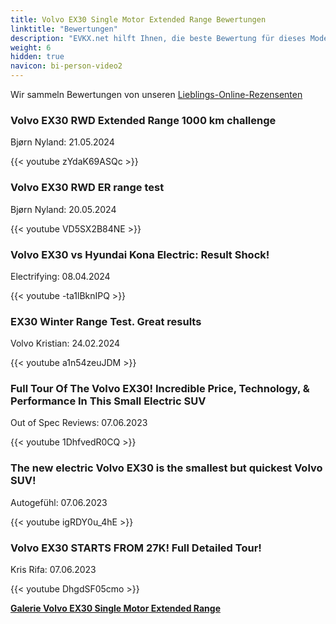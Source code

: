 ```yaml
---
title: Volvo EX30 Single Motor Extended Range Bewertungen
linktitle: "Bewertungen"
description: "EVKX.net hilft Ihnen, die beste Bewertung für dieses Modell zu finden."
weight: 6
hidden: true
navicon: bi-person-video2
---
```

Wir sammeln Bewertungen von unseren [Lieblings-Online-Rezensenten](../../../../../guides/evreviewers/)

<div class="container text-center shadow p-2 pe-4 mb-5 bg-body-tertiary rounded border">
<h3>Volvo EX30 RWD Extended Range 1000 km challenge</h3>
<p>Bjørn Nyland: 21.05.2024</p>

{{< youtube zYdaK69ASQc >}}

</div>
<div class="container text-center shadow p-2 pe-4 mb-5 bg-body-tertiary rounded border">
<h3>Volvo EX30 RWD ER range test</h3>
<p>Bjørn Nyland: 20.05.2024</p>

{{< youtube VD5SX2B84NE >}}

</div>
<div class="container text-center shadow p-2 pe-4 mb-5 bg-body-tertiary rounded border">
<h3>Volvo EX30 vs Hyundai Kona Electric: Result Shock!</h3>
<p>Electrifying: 08.04.2024</p>

{{< youtube -ta1lBknIPQ >}}

</div>
<div class="container text-center shadow p-2 pe-4 mb-5 bg-body-tertiary rounded border">
<h3>EX30 Winter Range Test. Great results</h3>
<p>Volvo Kristian: 24.02.2024</p>

{{< youtube a1n54zeuJDM >}}

</div>
<div class="container text-center shadow p-2 pe-4 mb-5 bg-body-tertiary rounded border">
<h3>Full Tour Of The Volvo EX30! Incredible Price, Technology, & Performance In This Small Electric SUV</h3>
<p>Out of Spec Reviews: 07.06.2023</p>

{{< youtube 1DhfvedR0CQ >}}

</div>
<div class="container text-center shadow p-2 pe-4 mb-5 bg-body-tertiary rounded border">
<h3>The new electric Volvo EX30 is the smallest but quickest Volvo SUV!</h3>
<p>Autogefühl: 07.06.2023</p>

{{< youtube igRDY0u_4hE >}}

</div>
<div class="container text-center shadow p-2 pe-4 mb-5 bg-body-tertiary rounded border">
<h3>Volvo EX30 STARTS FROM 27K! Full Detailed Tour!</h3>
<p>Kris Rifa: 07.06.2023</p>

{{< youtube DhgdSF05cmo >}}

</div>
<div class="mt-3 mb-3">
<a href="../gallery/" class="text-decoration-none text-black">
<strong><i class="bi-arrow-left"></i>Galerie  </strong>
</a>
<a href="../" class="text-decoration-none text-black float-end">
<strong>Volvo EX30 Single Motor Extended Range <i class="bi-arrow-right"></i></strong>
</a>
</div>
